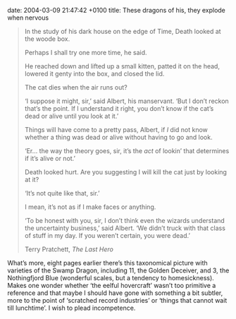 date: 2004-03-09 21:47:42 +0100
title: These dragons of his, they explode when nervous

> In the study of his dark house on the edge of Time, Death looked at the woode box.
>
> <span class='deathspeak'>Perhaps I shall try one more time,</span> he said.
>
> He reached down and lifted up a small kitten, patted it on the head, lowered it genty into the box, and closed the lid.
>
> <span class='deathspeak'>The cat dies when the air runs out?</span>
>
> ‘I suppose it might, sir,’ said Albert, his manservant. ‘But I don’t reckon that’s the point. If I understand it right, you don’t know if the cat’s dead or alive until you look at it.’
>
> <span class='deathspeak'>Things will have come to a pretty pass, Albert, if _I_ did not know whether a thing was dead or alive without having to go and look.</span>
>
> ‘Er… the way the theory goes, sir, it’s the _act_ of lookin’ that determines if it’s alive or not.’
>
> Death looked hurt. <span class='deathspeak'>Are you suggesting I will kill the cat just by looking at it?</span>
>
> ‘It’s not quite like that, sir.’
>
> <span class='deathspeak'>I mean, it’s not as if I make faces or anything.</span>
>
> ‘To be honest with you, sir, I don’t think even the wizards understand the uncertainty business,’ said Albert. ‘We didn’t truck with that class of stuff in my day. If you weren’t certain, you were dead.’
>
> Terry Pratchett, <cite>The Last Hero</cite>

What’s more, eight pages earlier there’s this taxonomical picture with varieties of the Swamp Dragon, including 11, the Golden Deceiver, and 3, the Nothingfjord Blue (wonderful scales, but a tendency to homesickness). Makes one wonder whether ‘the eelful hovercraft’ wasn’t too primitive a reference and that maybe I should have gone with something a bit subtler, more to the point of ‘scratched record industries’ or ‘things that cannot wait till lunchtime’. I wish to plead incompetence.
